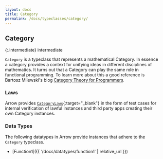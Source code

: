 ```yaml
---
layout: docs
title: Category
permalink: /docs/typeclasses/category/
---
```


## Category

{:.intermediate}
intermediate

`Category` is a typeclass that represents a mathematical Category. In essence a category provides a context for unifying ideas in different disciplines of mathematics. It turns out that a Category can play the same role in functional programming. To learn more about this a good reference is Bartosz Milewski's blog [Category Theory for Programmers](https://bartoszmilewski.com/2014/10/28/category-theory-for-programmers-the-preface/).

### Laws

Arrow provides [`CategoryLaws`][category_law_source]{:target="_blank"} in the form of test cases for internal verification of lawful instances and third party apps creating their own Category instances.

### Data Types

The following datatypes in Arrow provide instances that adhere to the `Category` typeclass.

- [Function1]({{ '/docs/datatypes/function1' | relative_url }})

[category_law_source]: https://github.com/arrow-kt/arrow/blob/master/modules/core/arrow-test/src/main/kotlin/arrow/test/laws/CategoryLaws.kt
